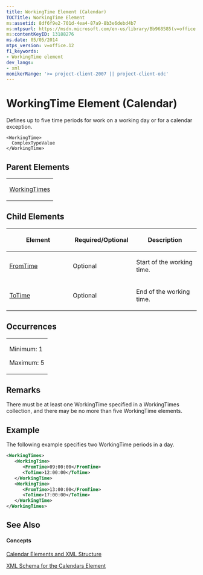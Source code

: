 ```yaml
---
title: WorkingTime Element (Calendar)
TOCTitle: WorkingTime Element
ms:assetid: 8df6f9e2-701d-4ea4-87a9-8b3e6debd4b7
ms:mtpsurl: https://msdn.microsoft.com/en-us/library/Bb968585(v=office.12)
ms:contentKeyID: 13188276
ms.date: 05/05/2014
mtps_version: v=office.12
f1_keywords:
- WorkingTime element
dev_langs:
- xml
monikerRange: '>= project-client-2007 || project-client-odc'
---
```


# WorkingTime Element (Calendar)




Defines up to five time periods for work on a working day or for a calendar exception.

    <WorkingTime>
      ComplexTypeValue
    </WorkingTime>

## Parent Elements

<table>
<colgroup>
<col style="width: 100%" />
</colgroup>
<tbody>
<tr class="odd">
<td><p><a href="workingtimes-element-calendar.md">WorkingTimes</a></p></td>
</tr>
</tbody>
</table>

## Child Elements

<table>
<colgroup>
<col style="width: 33%" />
<col style="width: 33%" />
<col style="width: 33%" />
</colgroup>
<thead>
<tr class="header">
<th><p>Element</p></th>
<th><p>Required/Optional</p></th>
<th><p>Description</p></th>
</tr>
</thead>
<tbody>
<tr class="odd">
<td><p><a href="fromtime-element-calendar.md">FromTime</a></p></td>
<td><p>Optional</p></td>
<td><p>Start of the working time.</p></td>
</tr>
<tr class="even">
<td><p><a href="totime-element-calendar.md">ToTime</a></p></td>
<td><p>Optional</p></td>
<td><p>End of the working time.</p></td>
</tr>
</tbody>
</table>

## Occurrences

<table>
<colgroup>
<col style="width: 100%" />
</colgroup>
<tbody>
<tr class="odd">
<td><p>Minimum: 1</p>
<p>Maximum: 5</p></td>
</tr>
</tbody>
</table>

## Remarks

There must be at least one WorkingTime specified in a WorkingTimes collection, and there may be no more than five WorkingTime elements.

## Example

The following example specifies two WorkingTime periods in a day.

``` xml
<WorkingTimes>
   <WorkingTime>
      <FromTime>09:00:00</FromTime>
      <ToTime>12:00:00</ToTime>
   </WorkingTime>
   <WorkingTime>
      <FromTime>13:00:00</FromTime>
      <ToTime>17:00:00</ToTime>
   </WorkingTime>
</WorkingTimes>
```

## See Also

#### Concepts

[Calendar Elements and XML Structure](calendar-elements-and-xml-structure.md)

[XML Schema for the Calendars Element](xml-schema-for-the-calendars-element.md)

